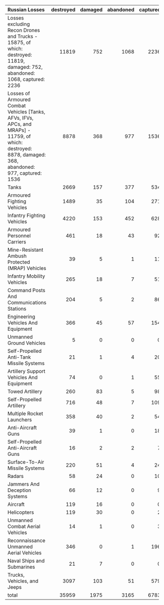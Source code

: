 | Russian Losses                                                                                                                                           |   destroyed |   damaged |   abandoned |   captured |   total |
|:---------------------------------------------------------------------------------------------------------------------------------------------------------|------------:|----------:|------------:|-----------:|--------:|
| Losses excluding Recon Drones and Trucks - 15875, of which: destroyed: 11819, damaged: 752, abandoned: 1068, captured: 2236                              |       11819 |       752 |        1068 |       2236 |   15875 |
| Losses of Armoured Combat Vehicles [Tanks, AFVs, IFVs, APCs, and MRAPs] - 11759, of which: destroyed: 8878, damaged: 368, abandoned: 977, captured: 1536 |        8878 |       368 |         977 |       1536 |   11759 |
| Tanks                                                                                                                                                    |        2669 |       157 |         377 |        534 |    3737 |
| Armoured Fighting Vehicles                                                                                                                               |        1489 |        35 |         104 |        271 |    1899 |
| Infantry Fighting Vehicles                                                                                                                               |        4220 |       153 |         452 |        628 |    5453 |
| Armoured Personnel Carriers                                                                                                                              |         461 |        18 |          43 |         92 |     614 |
| Mine-Resistant Ambush Protected  (MRAP) Vehicles                                                                                                         |          39 |         5 |           1 |         11 |      56 |
| Infantry Mobility Vehicles                                                                                                                               |         265 |        18 |           7 |         51 |     341 |
| Command Posts And Communications Stations                                                                                                                |         204 |         5 |           2 |         86 |     297 |
| Engineering Vehicles And Equipment                                                                                                                       |         366 |        45 |          57 |        154 |     622 |
| Unmanned Ground Vehicles                                                                                                                                 |           5 |         0 |           0 |          0 |       5 |
| Self-Propelled Anti-Tank Missile Systems                                                                                                                 |          21 |         1 |           4 |         20 |      46 |
| Artillery Support Vehicles And Equipment                                                                                                                 |          74 |         0 |           1 |         55 |     130 |
| Towed Artillery                                                                                                                                          |         260 |        83 |           5 |         98 |     446 |
| Self-Propelled Artillery                                                                                                                                 |         716 |        48 |           7 |        109 |     880 |
| Multiple Rocket Launchers                                                                                                                                |         358 |        40 |           2 |         54 |     454 |
| Anti-Aircraft Guns                                                                                                                                       |          39 |         1 |           0 |         18 |      58 |
| Self-Propelled Anti-Aircraft Guns                                                                                                                        |          16 |         2 |           2 |          7 |      27 |
| Surface-To-Air Missile Systems                                                                                                                           |         220 |        51 |           4 |         24 |     299 |
| Radars                                                                                                                                                   |          58 |        24 |           0 |         10 |      92 |
| Jammers And Deception Systems                                                                                                                            |          66 |        12 |           0 |          9 |      87 |
| Aircraft                                                                                                                                                 |         119 |        16 |           0 |          0 |     135 |
| Helicopters                                                                                                                                              |         119 |        30 |           0 |          2 |     151 |
| Unmanned Combat Aerial Vehicles                                                                                                                          |          14 |         1 |           0 |          3 |      18 |
| Reconnaissance Unmanned Aerial Vehicles                                                                                                                  |         346 |         0 |           1 |        196 |     543 |
| Naval Ships and Submarines                                                                                                                               |          21 |         7 |           0 |          0 |      28 |
| Trucks, Vehicles, and Jeeps                                                                                                                              |        3097 |       103 |          51 |        579 |    3830 |
| total                                                                                                                                                    |       35959 |      1975 |        3165 |       6783 |   47882 |